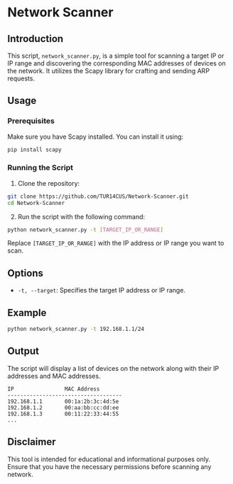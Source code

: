 # Network Scanner

## Introduction

This script, `network_scanner.py`, is a simple tool for scanning a target IP or IP range and discovering the corresponding MAC addresses of devices on the network. It utilizes the Scapy library for crafting and sending ARP requests.

## Usage

### Prerequisites

Make sure you have Scapy installed. You can install it using:

```bash
pip install scapy
```

### Running the Script

1. Clone the repository:

```bash
git clone https://github.com/TUR14CUS/Network-Scanner.git
cd Network-Scanner
```

2. Run the script with the following command:

```bash
python network_scanner.py -t [TARGET_IP_OR_RANGE]
```

Replace `[TARGET_IP_OR_RANGE]` with the IP address or IP range you want to scan.

## Options

- `-t, --target`: Specifies the target IP address or IP range.

## Example

```bash
python network_scanner.py -t 192.168.1.1/24
```

## Output

The script will display a list of devices on the network along with their IP addresses and MAC addresses.

```
IP                MAC Address
------------------------------------
192.168.1.1       00:1a:2b:3c:4d:5e
192.168.1.2       00:aa:bb:cc:dd:ee
192.168.1.3       00:11:22:33:44:55
...
```

## Disclaimer

This tool is intended for educational and informational purposes only. Ensure that you have the necessary permissions before scanning any network.


